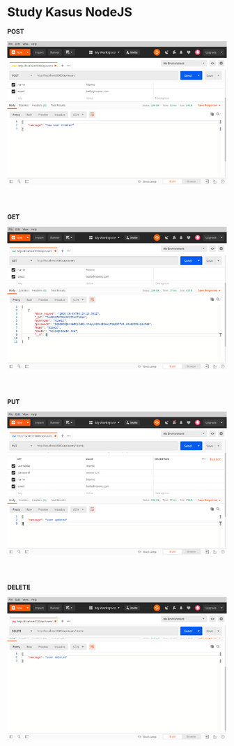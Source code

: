 # Study Kasus NodeJS

**POST**
<br>
<p align="center"><img src="screen/post.png" alt="post" width="700"/></div></p>
<br><br>

**GET**
<br>
<p align="center"><img src="screen/get.png" alt="get" width="700"/></div></p>
<br><br>

**PUT**
<br>
<p align="center"><img src="screen/put.png" alt="" width="700"/></div></p>
<br><br>

**DELETE**
<br>
<p align="center"><img src="screen/delete.png" alt="" width="700"/></div></p>
<br><br>
